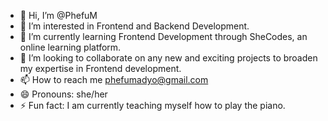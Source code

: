 - 👋 Hi, I’m @PhefuM
- 👀 I’m interested in Frontend and Backend Development.
- 🌱 I’m currently learning Frontend Development through SheCodes, an online learning platform.
- 💞️ I’m looking to collaborate on any new and exciting projects to broaden my expertise in Frontend development.
- 📫 How to reach me phefumadyo@gmail.com
- 😄 Pronouns: she/her
- ⚡ Fun fact: I am currently teaching myself how to play the piano.

<!---
PhefuM/PhefuM is a ✨ special ✨ repository because its `README.md` (this file) appears on your GitHub profile.
You can click the Preview link to take a look at your changes.
--->
